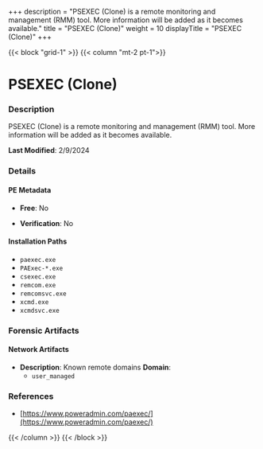 +++
description = "PSEXEC (Clone) is a remote monitoring and management (RMM) tool. More information will be added as it becomes available."
title = "PSEXEC (Clone)"
weight = 10
displayTitle = "PSEXEC (Clone)"
+++


{{< block "grid-1" >}}
{{< column "mt-2 pt-1">}}

# PSEXEC (Clone)


### Description

PSEXEC (Clone) is a remote monitoring and management (RMM) tool. More information will be added as it becomes available.



**Last Modified**: 2/9/2024

### Details


#### PE Metadata


- **Free**: No

- **Verification**: No




#### Installation Paths
- `paexec.exe`
- `PAExec-*.exe`
- `csexec.exe `
- `remcom.exe`
- `remcomsvc.exe`
- `xcmd.exe`
- `xcmdsvc.exe`

### Forensic Artifacts




#### Network Artifacts

- **Description**: Known remote domains
  **Domain**:
    - `user_managed`





### References
- [https://www.poweradmin.com/paexec/](https://www.poweradmin.com/paexec/)



{{< /column >}}
{{< /block >}}
